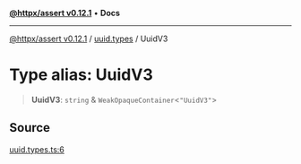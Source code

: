 [**@httpx/assert v0.12.1**](../../README.md) • **Docs**

***

[@httpx/assert v0.12.1](../../README.md) / [uuid.types](../README.md) / UuidV3

# Type alias: UuidV3

> **UuidV3**: `string` & `WeakOpaqueContainer`\<`"UuidV3"`\>

## Source

[uuid.types.ts:6](https://github.com/belgattitude/httpx/blob/9af23c30700a45e9eb95108b7ac53f133f16092b/packages/assert/src/uuid.types.ts#L6)
